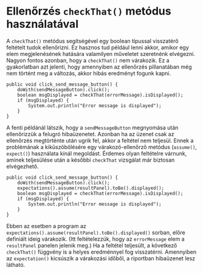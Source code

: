 # Ellenőrzés `checkThat()` metódus használatával

A `checkThat()` metódus segítségével egy boolean típussal visszatérő feltételt tudok ellenőrizni. Ez hasznos tud például lenni akkor, amikor egy elem megjelenésének hatására valamilyen műveletet szeretnénk elvégezni. Nagyon fontos azonban, hogy a `checkThat()` nem várakozik. Ez a gyakorlatban azt jelenti, hogy amennyiben az ellenőrzés pillanatában még nem történt meg a változás, akkor hibás eredményt fogunk kapni.

```
public void click_send_message_button() {
    doWith(sendMessageButton).click();
    boolean msgDisplayed = checkThat(errorMessage).isDisplayed();
    if (msgDisplayed) {
        System.out.println("Error message is displayed");
    }
}
```

A fenti példánál látszik, hogy a `sendMessageButton` megnyomása után ellenőrizzük a felugró hibaüzenetet. Azonban ha az üzenet csak az ellenőrzés megtörténte után ugrik fel, akkor a feltétel nem teljesül. Ennek a problémának a kiküszöbölésére egy várakozó-ellenőrző metódus (`assume()`, `expect()`) használata kínál megoldást. Érdemes olyan feltételre várnunk, aminek teljesülése után a későbbi `checkThat` vizsgálat már biztosan elvégezhető.

```
public void click_send_message_button() {
    doWith(sendMessageButton).click();
    expectations().assume(resultPanel).toBe().displayed();
    boolean msgDisplayed = checkThat(errorMessage).isDisplayed();
    if (msgDisplayed) {
        System.out.println("Error message is displayed");
    }
}
```

Ebben az esetben a program az `expectations().assume(resultPanel).toBe().displayed()` sorban, előre definiált ideig várakozik. (Itt feltételezzük, hogy az `errorMessage` elem a `resultPanel` panelen jelenik meg.) Ha a feltétel teljesült, a következő `checkThat()` függvény is a helyes eredménnyel fog visszatérni. Amennyiben az `expectation()` kicsúszik a várakozási időből, a riportban hibaüzenet lesz látható.
